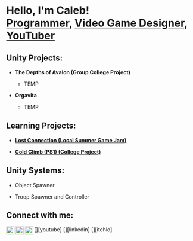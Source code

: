 <h1>Hello, I'm Caleb! <br/><a href="https://github.com/GhoulTurtle">Programmer</a>, <a href="https://www.linkedin.com/in/caleb-richardson-402b94272/">Video Game Designer</a>, <a href="https://www.youtube.com/@ghoulturtle">YouTuber</a></h1>

<h2>Unity Projects:</h2>

- <b>The Depths of Avalon (Group College Project)</b>
  - TEMP
  
- <b>Orgavita</b>
  - TEMP

<h2>Learning Projects:</h2>

- <b><a href="https://ghoulturtle.itch.io/lost-connection">Lost Connection (Local Summer Game Jam)</a></b>

- <b><a href="https://ghoulturtle.itch.io/cold-climb-ps1">Cold Climb (PS1) (College Project)</a></b>

<h2>Unity Systems:</h2>

- Object Spawner

- Troop Spawner and Controller

<h2>Connect with me:</h2>
[<img align="left" alt="GhoulTurtle | YouTube" width="22px" src="https://cdn.jsdelivr.net/npm/simple-icons@v3/icons/youtube.svg" />][youtube]
[<img align="left" alt="CalebRichardson | LinkedIn" width="22px" src="https://cdn.jsdelivr.net/npm/simple-icons@v3/icons/linkedin.svg" />][linkedin]
[<img align="left" alt="GhoulTurtle | Itch.io" width="22px" src="https://raw.githubusercontent.com/simple-icons/simple-icons/refs/heads/develop/icons/itchdotio.svg" />][itchio]

[youtube]: https://www.youtube.com/@ghoulturtle
[linkedin]: https://www.linkedin.com/in/caleb-richardson-402b94272/
[itchio]: https://ghoulturtle.itch.io

<!--
**GhoulTurtle/GhoulTurtle** is a ✨ _special_ ✨ repository because its `README.md` (this file) appears on your GitHub profile.

Here are some ideas to get you started:

- 🔭 I’m currently working on ...
- 🌱 I’m currently learning ...
- 👯 I’m looking to collaborate on ...
- 🤔 I’m looking for help with ...
- 💬 Ask me about ...
- 📫 How to reach me: ...
- 😄 Pronouns: ...
- ⚡ Fun fact: ...
-->
